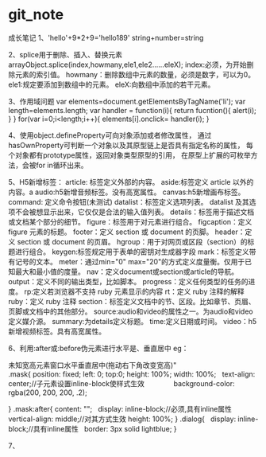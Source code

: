 # git_note
成长笔记
1、'hello'+9*2+9='hello189'
string+number=string

2、splice用于删除、插入、替换元素
arrayObject.splice(index,howmany,ele1,ele2......eleX);
index:必须，为开始删除元素的索引值。
howmany：删除数组中元素的数量，必须是数字，可以为0。
ele1:规定要添加到数组中的元素。
eleX:向数组中添加的若干元素。

3、作用域问题
var elements=document.getElementsByTagName('li');
    var length=elements.length;
    var handler = function(i){
        return fucntion(){
            alert(i);
        }
    }
    for(var i=0;i<length;i++){
        elements[i].onclick= handler(i);
 }
 
4、使用object.defineProperty可向对象添加或者修改属性，
通过hasOwnProperty可判断一个对象以及其原型链上是否具有指定名称的属性，
每个对象都有prototype属性，返回对象类型原型的引用，
在原型上扩展的可枚举方法，会被for in循环出来。

5、H5新增标签：
article: 标签定义外部的内容。
aside:标签定义 article 以外的内容。a
audio:h5新增音频标签。没有高宽属性。
canvas:h5新增画布标签。
command: 定义命令按钮(未测试)
datalist：标签定义选项列表。
datalist 及其选项不会被想显示出来，它仅仅是合法的输入值列表。
details：标签用于描述文档或文档某个部分的细节。
figure：标签用于对元素进行组合。
figcaption：定义 figure 元素的标题。
footer：定义 section 或 document 的页脚。
header：定义 section 或 document 的页眉。
hgroup：用于对网页或区段（section）的标题进行组合。
keygen:标签规定用于表单的密钥对生成器字段
mark：标签定义带有记号的文本。
meter：通过min="0" max="20"的方式定义度量衡。仅用于已知最大和最小值的度量。
nav：定义document或section或article的导航。
output：定义不同的输出类型，比如脚本。
progress：定义任何类型的任务的进度。
rp:定义若浏览器不支持 ruby 元素显示的内容
rt：定义 ruby 注释的解释
ruby：定义 ruby 注释
section：标签定义文档中的节、区段。比如章节、页眉、页脚或文档中的其他部分。
source:audio和video的属性之一。为audio和video定义媒介源。
summary:为details定义标题。
time:定义日期或时间。
video：h5新增视频标签。具有高宽属性。

6、利用:after或:before伪元素进行水平是、垂直居中
eg：<div class="mask">
        <div class="dialog">
               未知宽高元素窗口水平垂直居中(拖动右下角改变宽高)"
        </div>
    </div>
    .mask{
    position: fixed;
    left: 0;
    top:0;
    height: 100%;
    width: 100%;
    text-align: center;//子元素设置inline-block使样式生效             
    background-color: rgba(200, 200, 200, .2);
  
}
.mask:after{
    content: "";
    display: inline-block;//必须,具有inline属性
    vertical-align: middle;//对其方式生效
    height: 100%;
}
.dialog{
    display: inline-block;//具有inline属性
    border: 3px solid lightblue;
}

7、
